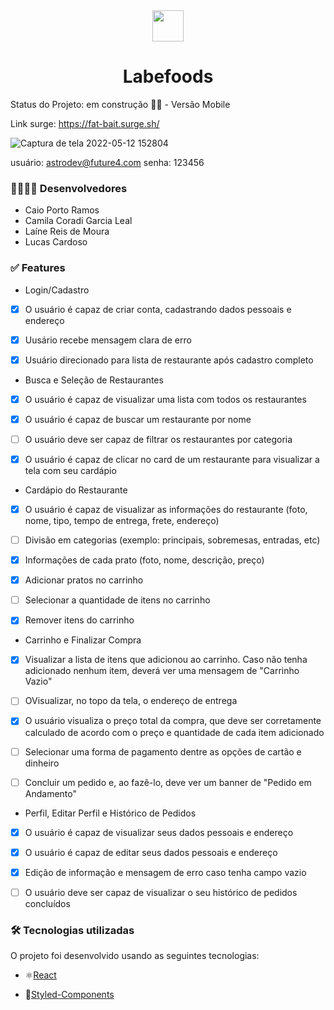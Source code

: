 <div align="center" > <img width="50vw" src="https://img.icons8.com/cotton/344/street-food.png"/>
 <h1 align="center"><strong>Labefoods</b></strong></h1></div>
 
 Status do Projeto: em construção :man_technologist: - Versão Mobile
 
 Link surge: https://fat-bait.surge.sh/

 ![Captura de tela 2022-05-12 152804](https://user-images.githubusercontent.com/93163329/168144187-c9c5fd5c-7331-4e10-b050-cc35c0b9fe8f.png)

usuário: astrodev@future4.com
senha: 123456


<h3>👨‍💻👩‍💻 Desenvolvedores</h3>

 * Caio Porto Ramos
 * Camila Coradi Garcia Leal
 * Laíne Reis de Moura
 * Lucas Cardoso
 
 <h3>✅ Features</h3>
 
 * Login/Cadastro
- [x] O usuário é capaz de criar conta, cadastrando dados pessoais e endereço
- [x] Uusário recebe mensagem clara de erro
- [x] Usuário direcionado para lista de restaurante após cadastro completo


 * Busca e Seleção de Restaurantes
- [x]  O usuário é capaz de visualizar uma lista com todos os restaurantes
- [x]  O usuário é capaz de buscar um restaurante por nome
- [ ]  O usuário deve ser capaz de filtrar os restaurantes por categoria
- [x]  O usuário é capaz de clicar no card de um restaurante para visualizar a tela com seu cardápio


 * Cardápio do Restaurante

- [x]  O usuário é capaz de visualizar as informações do restaurante (foto, nome, tipo, tempo de entrega, frete, endereço)
- [ ]  Divisão em categorias (exemplo: principais, sobremesas, entradas, etc)
- [x]  Informações de cada prato (foto, nome, descrição, preço)
- [x]  Adicionar pratos no carrinho 
- [ ]  Selecionar a quantidade de itens no carrinho
- [x]  Remover itens do carrinho


 * Carrinho e Finalizar Compra

- [x]  Visualizar a lista de itens que adicionou ao carrinho. Caso não tenha adicionado nenhum item, deverá ver uma mensagem de "Carrinho Vazio"
- [ ]  OVisualizar, no topo da tela, o endereço de entrega
- [x]  O usuário visualiza o preço total da compra, que deve ser corretamente calculado de acordo com o preço e quantidade de cada item adicionado
- [ ]  Selecionar uma forma de pagamento dentre as opções de cartão e dinheiro
- [ ]  Concluir um pedido e, ao fazê-lo, deve ver um banner de "Pedido em Andamento"


 * Perfil, Editar Perfil e Histórico de Pedidos

- [x]  O usuário é capaz de visualizar seus dados pessoais e endereço
- [x]  O usuário é capaz de editar seus dados pessoais e endereço
- [x]  Edição de informação e mensagem de erro caso tenha campo vazio
- [ ]  O usuário deve ser capaz de visualizar o seu histórico de pedidos concluídos 
 
 

<h3>🛠 Tecnologias utilizadas</h3>

O projeto foi desenvolvido usando as seguintes tecnologias:

* ⚛️[React](https://pt-br.reactjs.org/docs/getting-started.html) 

* 💅[Styled-Components](https://styled-components.com/docs)

